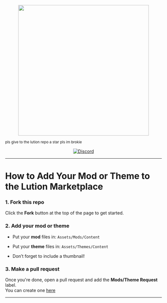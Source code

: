 <p align="center">
  <img src="https://raw.githubusercontent.com/triisdang/Lution-Mods/refs/heads/main/Assets/thumbnails/LT_MARKETPLACE.svg" width="420">
</p>
<sub>pls give to the lution repo a star pls im brokie</sub>

<div align="center">

[![Discord](https://img.shields.io/badge/Discord-%235865F2.svg?style=for-the-badge&logo=discord&logoColor=white)](https://discord.gg/BXT7FYjTBa)

</div>

----

# How to Add Your Mod or Theme to the Lution Marketplace

### 1. Fork this repo

Click the **Fork** button at the top of the page to get started.

### 2. Add your mod or theme

-   Put your **mod** files in: `Assets/Mods/Content`
    
-   Put your **theme** files in: `Assets/Themes/Content`
    
-   Don’t forget to include a thumbnail!
    

### 3. Make a pull request

Once you're done, open a pull request and add the **Mods/Theme Request** label.  
You can create one [here](https://github.com/triisdang/Lution-Marketplace/pulls)

----------
